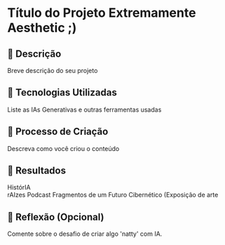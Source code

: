 
# Título do Projeto Extremamente Aesthetic ;)

## 📒 Descrição
Breve descrição do seu projeto

## 🤖 Tecnologias Utilizadas
Liste as IAs Generativas e outras ferramentas usadas

## 🧐 Processo de Criação
Descreva como você criou o conteúdo

## 🚀 Resultados
  HistórIA  
  rAIzes Podcast
  Fragmentos de um Futuro Cibernético (Exposição de arte

  
## 💭 Reflexão (Opcional)
Comente sobre o desafio de criar algo 'natty' com IA.
